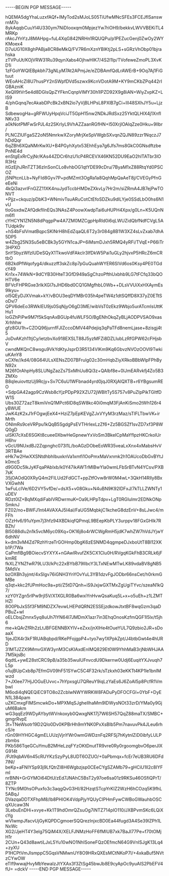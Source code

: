 -----BEGIN PGP MESSAGE-----

hQEMA5dgYhaLuzxfAQf+IMyTod2sMJoLS05TiUfwMNcSFEs3FCEJflSanswrnM7o
8ykAqqbCuuYl4U330ym7NiDIooxqm0MpjezYw7riOH9/bekkvLWVVBEKiTL4MRKp
rAkcJYnYzJ8MAHpg+fuL4XqG842NRHn1RQUQPu/p1PEZucGenj0ZwOy2WYKMoex4
D7uUG10X8ghPABja8CR8eMkQ/FV7R6mXznYBlKtj2pLS+sGRzVhObp01bjrahska
zTVPuUt/KOjVRW31Ru39qynXabs4OjhwHIK7/4S2l1Ip/TVofeweZmoPL3XvKD1i
1zFGoYWQIEBpkbh73gNLyM7At2APmjJe/eZDBAmfQdLrAWErB+9Oq7Aj1FiGtuut
WEoAHcZl8U7husPY2nSWpfDVd5szwx9KcnVDotA9M+KY9mCKbZPq442rIGBAzniK
XeQll9tVr5e4d8DGlsQpZYFknCqnpVIMY30h1lPZD92X9g8iAN+WiyZvpKZ+LIS9
4/phGqnq7ecAkabDPcBk2xBN2io7yVjBLHPsL8PXlB7gCi+III48SXhJY5u+LjzB
SdbewogHa+gRFWUyHpqVciJT5GpH15nw2NDkJRdSxz25YktQLHlX4j1XnflNKv33
a0kNotPMFwSrPJL4z2SKrIyL9VhAZZaanRGfHN+I50XrjlOAlqZze0Hku+9llbr/
PLNCZlUFgaSZ2oN5NmrkwXZoryMrjXeSpVWgbSXvqnZQJN89zzr1NqczJ7hDdQqr
6qZBh6XQaNMrKwXU+B4PGyhXytx53EhhEya7g6Jfs7ms8GkC0GNsdftzbePnNE4d
enStgExRrCyjNr/KAs44ZDCr6hzU1cP4RCEVX46KN52DU9EaO2hlTATbr3lOR3Hz
itGzEjhJRnTZT36zlnSonCLo8vhbOG1qtYDE99cDru/7ByaM1xZ88RtqYd0PSCOZ
j5NPtcnLLb+NyFId8Gyv7P+pdMZmt3OgRa1a8QqhMpQaAeT8j/CVEGyPfnGeEeNi
4kQi3azvrlFnGZZ11XK4nuJydTccbHMDeZXkvLy7Hr2m/siZRmA4JB7ejPwTONVT
+Pjjz+ckquz/pDbK3+WNmivTsuARuCotCtEfoSDZku9dlLYje0SSdLbO0hs6N1vU
tloGsxdwZAfQdkfIInEQs3NAsZ4PoowXwdpTai6uHUPH4Xpx/g0Ln+K5UQnNm6fl
cYHCYN1ZN5N8dPqgpPw4A7ZM0MZCgpHpRld0i6qLWUZidQbfNdfCVgL5ATUdpk9v
+hS4bFsIVmatBqpcSKlNrH8hEdZqaQL6T2y3r084g8B1W3XZ4sLvZxab7dhA5DP5
w4Zbg25N3Su5eBCBk3y5GYN1caJP+6iMsmDJxh5RMQ4yRFi/TVqE+P66iTr3HPXO
SnYSbyzWfzlUDeSQyX1TkwoVdFAkclr3IfDkW5Pai1uGLy2hjvxP5HRcZ6mCRtbO
6B2kdPfWqofyg4/dkuzzff3skZc8p7pGuQuahWYER6SlVd6os0Ksy4PE0TGdcY49
Kn1x+74WkN+9dCYB30HteT3GfD949aSgChzoPfthUxbhb9LG7tFCfq33bQOHTV6e
BFVcFHPRGxe3rIkXGl7sJHD6bd0CQ1GMgfhbL0Wb++DLsVVUiXxHXAymEs9lkyu+
ol5QEyDJXVmak+kY/vBOU3eqDYMBr035h4peTW4z1dtSQffD8X37yZ0ETtSoDv/7
QPV6deEo3RWklEU9js0SqNjyO6gD3ME/wibVsT0zEkz9Wbjo5urATcmlsUttKHu1
loGZhPiPw9M7f5kSqnAxBGUp4fuWLF5O/BgENhOkqZyBLjAODPVSAO9xasXrhhhw
gfz8GU1h+CZOQ96jurnfFJIZccoDMV44Pdejiq3qPaTFd8nemLjase+8zisgj4t5
JoDvAKzh11tjCy/ietzbvXo918EXSLT88J5yzMFZi8DZLIubLzRfGPW62cFHjsbV
cwndMKQnC8wsgu9VkYdKtyJsprD3R5134VlKm9Kq6GbvzNVOzOOVl9TwkiuKAnY8
oCXfe//kd4/08G64ULsXENsZD07BFrulg02c30mHqbZiyXRkoBBbWlpFPhByN92x
M26fOrAhpHy8SLUNgZazZs7SxMhUu8Qi3z+QAlbf8e+0lJmEARvkfj4Zo5B3ZMXo
B8qIeuiovttzUj9Rcjy+Sv7C6uU1WFbnad4yrd0jqJ0RXjAlQXTB+r6YBgsumREO
+SdpGA42agp9CzWsb8cYjzPDpP92XZU72jWBItTy5S757v8PuZIpPikTGItfDW1S
Ubs30Z72azT8kmiVnQ1MPct6lD8qSW8kc40i0mqM3FjAnKiSmo2tWh126r4yBWUE
JwK4zK2xJ1rFOgwjEeX4+HziZ7pEpKEVgZJxVYyM3rzMaz/sTlFLTbwVK+irMrth
ONImRs9ceVRPpu1kQqB5SgdgPsEVTHrIexLzZf6+Zz5BGSZf1svZD7xf3P8WQ0gD
uISKl7cXsE6SGKt8cuee0XbwHeGpnewYxVoSm3BkeICpMaYflpzHKCrkolUrH6hv
vGcU9NUxdBJ2Zqpnghc073l1L/boAGzDObeEoWR35veaLxXnx4xMabsHvV3RTBAe
eHk7w2HwXXSNtdhbhIbuxknVa1xmfi1OoPmxMaVxnmk2h1OAUcoDbGvBYtJk0mcS
d9G0Dc5lkJyKFqaPAbIxb/k0Y47ikAWTrMIBwYla0wmLFbSrBTvN4YCsv/PXB7sK
35jOAOdQ0XRyQ4m2FILUd2FdGCT+ppZtfOvw8rW0M4wL+3QkH14RlIy8BxVXGwhN
1wFuLcIVe/6D2VY5vfDe/+dsX5+v08Gku+N4uBN9K92lDFxJ/7kTLLZWNTy1uDEV
RDzt0lZ+BqMXqdiFabIVRDwrmuK+Oa9LHPpTdpv+LgT0RGIulmr2EDNkONpSmknJ
FZ02/no+BWFJ1nt4AVAXAJ5I4al/FaUG5MqbkjC1kcheG8dzEnV+8sLJwc4/mFFh
OZzHv6/91uYpm7j3hfz94XBDkiqfQPmqL9BEepKbPLY3urppv18FGxGHIk7RBZh/
Bl5088dlu2n1k5vcM6yc09Xq+OK16j8o4rWCWgRmH5jdK7whZW7hVdJYjwY6dhNV
k+dm3vM4Zd7RzhYrzeTrGOHmp0bgK6zESNMD4qgmpeDJxboUtT8Bl12XKb1P/7Wa
CaPmflBg9BOiecvSYXYX+nGAwlRvufZK5CX1CIu0H/RVgqKGkFhB3CRLk6jFkmRE
fkXLZYNZfwR79LU3l/kPc22xBYbB79IIbcY3LTxNEwMTwLK89vdaBV8gNB55MdVx
bzOXBh3yjmt/4xSlgv76iGNH3YnYOvYuL3YB1dzvFgJODbr66nsCet/h0rkmGMBe
q3qt+kkc2fUPmHoc9a+pti/Z5tD7Qnh+iS9JxjwGXTMxZgUgiTYvc/szeaN1kQ7/
xzY0YZgn5rlPw9rjI5V/X1XGLR0Ba6wxiYnHvwQsaKuq5L+x+o5uEh+z1LZMTHZI
8O0PbJxS5f3FM9NDZX7evwLHEPdQRN2ESSEjzdkowJtxtBF8wqGzm3qaDPBuZ+wI
oELCbsjZmnx5yq8uUh7lYN64I7JMDmX1azr7in3EhqOnosKzfmQGF1l5lx/t5jh6
me+kQArZfRh2zLtJBFGENNBXYlV+eZxx/jnXlHe4tOueYUL7Q9zbio2JR+sDoaaX
1ijeJDX4r3kF1RUABqbpd/RKePFojgpP4+tyo7wy1XPpkZpt/J4btbGwt4e4hURD
31MTJZZX9MmvGXW3ynM3CsKIAxdEnIMQ829Et0W9YhhMaB3rjNbWHJAA7M5kjsBc
6qdtL+ywE28stCRC9pB/a35b35wuIUFnvcdU9Dkernw0Udj6EuqitYXJvuqh7L5p
o1ujBUpCxb8p7EfmGV09hF51SYwC5C4F32rk/sTzkxh03eKKTt4KP1le1bnIMwzd
7+JXlee77HjJOGuEUvvc+7hYpxsgU7QReuY9iqLzYaEs6J6ZoAI5p8PcfR1VmbwI
M6odi4qNQEQiEC9TO8o2ZcblwNWYWRKW8FADuPyDFOCFGl+0YbF+DyEN1L384pam
uZKCmxgFlMSmcwkDo+MPXMqSJghelIhaMm9IDWysNOt33zrD/YMa0y9GjuM6Bakm
wG3qqEz9WDyAYbytWVnkoxyb0QwxgNK17j7W6SH57QqZ88maTX/SMBC+gmgrRvpE
3t+TNeWsotr19D2QIo0Dv0KPBrHh9mYNK0PxXsBIb5Pm7navuvPk4JLeu6rhcS/e
rGn09HYHGC4gmELUUzjVjnYWr0wmGWDznFq2RFSj7hKytnlZiD0ibfyLULPzbmbs
PKb586TqeGCuYmuB2MHeLzqFYzOKtDnutTR9vre0Ry0rgoomgbvO6perJlXG914t
/PJt9qbAV6n45cRUYKzSzyPyL8UDT6OZUO/+0aPbmqx+fcEr7eUB3RU6DFd7lNl/
beKp+aFNIYSp93j9LfQtrZI8H6Wgbzjsp0CEeCYgSZAMb79+gHCiU1ll2c8IYFmI
nrBNN+GrGYMOi64DtU/zEd7JNAhC5BsT2y97oe6sa01z9RKSu46OSfiQPrT/8ZTP
TYNc9M0hsOPuxfo3c3aqgQvG3HI/82HzqtSTcpYrKIZ2WzH6hCOzq5K9fhL5ABqJ
DVazqaDDTXFhpM8/lb8PHIOK4VdpPjyYQUyCIPHmFywCWBoGWauhbOSCqXUcaw3N
3LebuEnDHi+xvye+Kk1T9hdOmrQZsuOg7iNTZ714plO110/JXBPvmSKc6LQiXcYg
wVIwmpJfacvUjGyKQPDCgmoerSQQrezInjxcBD0Ea44fugd3A4Se39lZPh1LNxWc
XG2/JjeHT4Y3elg75QiM4X/XELFJNMzHoFF6fMIUB7xk7BaJl77Pe+f70tOMjH1r
2CUn+Q43d8awtiLJxL5Yu10wNO1NhISoneFQzOEfmcN64G9VnISJgK13Lq4+zyXU
P1HCPtVmJlsmppC5GqsVNMwnUY8O9HRxQXEsMCtNKoP7l/+4xkaBuf5NVtzCYwOW
eTIf9wwajHvyMbYewaIzJtYXAx3f3ZtSg45bwJb8E9cyApOc9yuAIS2PbEFV4fU=
=dckV
-----END PGP MESSAGE-----
